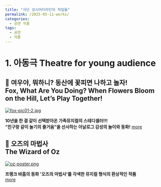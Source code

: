 ```yaml
---
title: "극단 성시어터라인의 작업들"
permalink: /2025-05-11-works/
categories:
  - 공연 작품
tags:
  - 공연
  - 작품
---
```


# 1. 아동극 Theatre for young audience

## 🦊 여우야, 뭐하니? 동산에 꽃피면 나하고 놀자!<br>Fox, What Are You Doing? When Flowers Bloom on the Hill, Let’s Play Together!

[![fox-pic01-2.jpg](https://i.postimg.cc/bwXZftXW/fox-pic03.png)](https://postimg.cc/219CKJvq)


**10년을 한 결 같이 선택받아온 가족뮤지컬의 스테디셀러!!!<br>
“친구랑 같이 놀기의 즐거움”을 선사하는 아날로그 감성의 놀이와 동화!**<!-- 첫 번째 섹션 More 링크 -->
<a href="/2025-05-10-성시어터라인-작품-여우야" class="btn btn--primary">more</a>


## 🎃 오즈의 마법사<br>The Wizard of Oz

[![oz-poster.png](https://i.postimg.cc/y8X8qpy3/oz-poster.png)](https://postimg.cc/3kNTmB63)


**프랭크 바흠의 동화 '오즈의 마법사'를 각색한 뮤지컬 형식의 환상적인 작품**<br><!-- 두 번째 섹션 More 링크 --><a href="/2025-05-10-새-공연-오즈의-마법사" class="btn btn--primary">more</a>